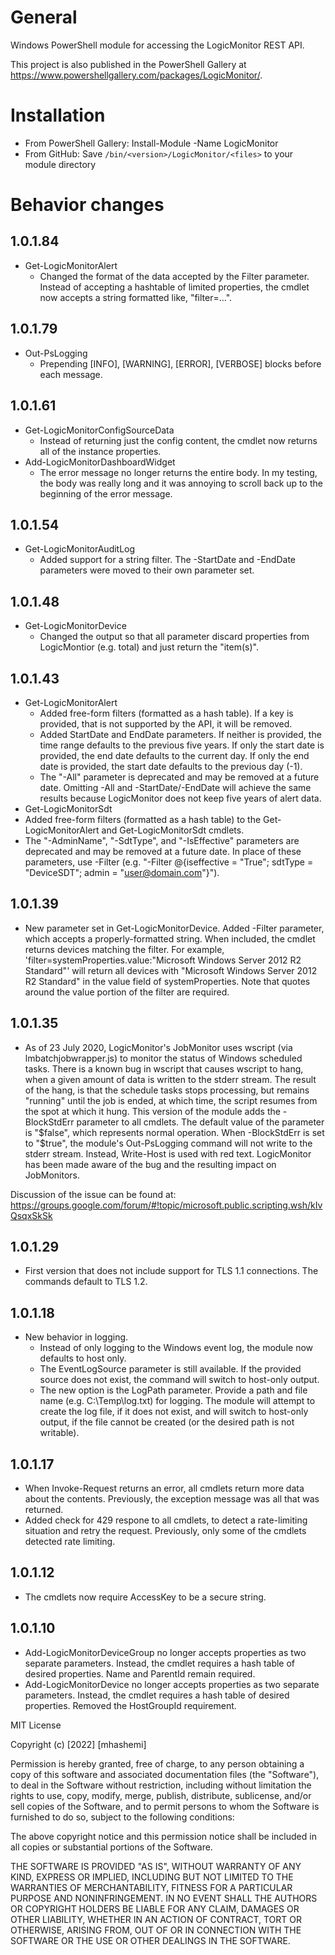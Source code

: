 # General
Windows PowerShell module for accessing the LogicMonitor REST API.

This project is also published in the PowerShell Gallery at https://www.powershellgallery.com/packages/LogicMonitor/.

# Installation
- From PowerShell Gallery: Install-Module -Name LogicMonitor
- From GitHub: Save `/bin/<version>/LogicMonitor/<files>` to your module directory

# Behavior changes
## 1.0.1.84
- Get-LogicMonitorAlert
  - Changed the format of the data accepted by the Filter parameter. Instead of accepting a hashtable of limited properties, the cmdlet now accepts a string formatted like, "filter=...".
## 1.0.1.79
- Out-PsLogging
  - Prepending [INFO], [WARNING], [ERROR], [VERBOSE] blocks before each message.
## 1.0.1.61
- Get-LogicMonitorConfigSourceData
  - Instead of returning just the config content, the cmdlet now returns all of the instance properties.
- Add-LogicMonitorDashboardWidget
  - The error message no longer returns the entire body. In my testing, the body was really long and it was annoying to scroll back up to the beginning of the error message.
## 1.0.1.54
- Get-LogicMonitorAuditLog
  - Added support for a string filter. The -StartDate and -EndDate parameters were moved to their own parameter set.
## 1.0.1.48
- Get-LogicMonitorDevice
  - Changed the output so that all parameter discard properties from LogicMontior (e.g. total) and just return the "item(s)".
## 1.0.1.43
- Get-LogicMonitorAlert
  - Added free-form filters (formatted as a hash table). If a key is provided, that is not supported by the API, it will be removed.
  - Added StartDate and EndDate parameters. If neither is provided, the time range defaults to the previous five years. If only the start date is provided, the end date defaults to the current day. If only the end date is provided, the start date defaults to the previous day (-1).
  - The "-All" parameter is deprecated and may be removed at a future date. Omitting -All and -StartDate/-EndDate will achieve the same results because LogicMonitor does not keep five years of alert data.
- Get-LogicMonitorSdt
- Added free-form filters (formatted as a hash table) to the Get-LogicMonitorAlert and Get-LogicMonitorSdt cmdlets.
- The "-AdminName", "-SdtType", and "-IsEffective" parameters are deprecated and may be removed at a future date. In place of these parameters, use -Filter (e.g. "-Filter @{iseffective = "True"; sdtType = "DeviceSDT"; admin = "user@domain.com"}").
## 1.0.1.39
- New parameter set in Get-LogicMonitorDevice. Added -Filter parameter, which accepts a properly-formatted string. When included, the cmdlet returns devices matching the filter. For example, 'filter=systemProperties.value:"Microsoft Windows Server 2012 R2 Standard"' will return all devices with "Microsoft Windows Server 2012 R2 Standard" in the value field of systemProperties. Note that quotes around the value portion of the filter are required.
## 1.0.1.35
- As of 23 July 2020, LogicMonitor's JobMonitor uses wscript (via lmbatchjobwrapper.js) to monitor the status of Windows scheduled tasks. There is a known bug in wscript that causes wscript to hang, when a given amount of data is written to the stderr stream. The result of the hang, is that the schedule tasks stops processing, but remains "running" until the job is ended, at which time, the script resumes from the spot at which it hung. This version of the module adds the -BlockStdErr parameter to all cmdlets. The default value of the parameter is "$false", which represents normal operation. When -BlockStdErr is set to "$true", the module's Out-PsLogging command will not write to the stderr stream. Instead, Write-Host is used with red text. LogicMonitor has been made aware of the bug and the resulting impact on JobMonitors.

Discussion of the issue can be found at: https://groups.google.com/forum/#!topic/microsoft.public.scripting.wsh/kIvQsqxSkSk
## 1.0.1.29
- First version that does not include support for TLS 1.1 connections. The commands default to TLS 1.2.
## 1.0.1.18
- New behavior in logging.
  - Instead of only logging to the Windows event log, the module now defaults to host only.
  - The EventLogSource parameter is still available. If the provided source does not exist, the command will switch to host-only output.
  - The new option is the LogPath parameter. Provide a path and file name (e.g. C:\Temp\log.txt) for logging. The module will attempt to create the log file, if it does not exist, and will switch to host-only output, if the file cannot be created (or the desired path is not writable).
## 1.0.1.17
- When Invoke-Request returns an error, all cmdlets return more data about the contents. Previously, the exception message was all that was returned.
- Added check for 429 respone to all cmdlets, to detect a rate-limiting situation and retry the request. Previously, only some of the cmdlets detected rate limiting.
## 1.0.1.12
- The cmdlets now require AccessKey to be a secure string.
## 1.0.1.10
- Add-LogicMonitorDeviceGroup no longer accepts properties as two separate parameters. Instead, the cmdlet requires a hash table of desired properties. Name and ParentId remain required.
- Add-LogicMonitorDevice no longer accepts properties as two separate parameters. Instead, the cmdlet requires a hash table of desired properties. Removed the HostGroupId requirement.

MIT License

Copyright (c) [2022] [mhashemi]

Permission is hereby granted, free of charge, to any person obtaining a copy
of this software and associated documentation files (the "Software"), to deal
in the Software without restriction, including without limitation the rights
to use, copy, modify, merge, publish, distribute, sublicense, and/or sell
copies of the Software, and to permit persons to whom the Software is
furnished to do so, subject to the following conditions:

The above copyright notice and this permission notice shall be included in all
copies or substantial portions of the Software.

THE SOFTWARE IS PROVIDED "AS IS", WITHOUT WARRANTY OF ANY KIND, EXPRESS OR
IMPLIED, INCLUDING BUT NOT LIMITED TO THE WARRANTIES OF MERCHANTABILITY,
FITNESS FOR A PARTICULAR PURPOSE AND NONINFRINGEMENT. IN NO EVENT SHALL THE
AUTHORS OR COPYRIGHT HOLDERS BE LIABLE FOR ANY CLAIM, DAMAGES OR OTHER
LIABILITY, WHETHER IN AN ACTION OF CONTRACT, TORT OR OTHERWISE, ARISING FROM,
OUT OF OR IN CONNECTION WITH THE SOFTWARE OR THE USE OR OTHER DEALINGS IN THE
SOFTWARE.